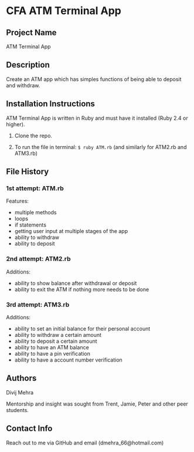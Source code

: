 # CFA ATM Terminal App

<h2>Project Name</h2>

ATM Terminal App

<h2>Description</h2>

Create an ATM app which has simples functions of being able to deposit and withdraw.

<h2>Installation Instructions</h2>

ATM Terminal App is written in Ruby and must have it installed (Ruby 2.4 or higher).

1. Clone the repo.

2. To run the file in terminal: ```$ ruby ATM.rb``` (and similarly for ATM2.rb and ATM3.rb)

<h2>File History</h2>

<h3>1st attempt: ATM.rb</h3>

Features:
  - multiple methods
  - loops
  - if statements
  - getting user input at multiple stages of the app
  - ability to withdraw
  - ability to deposit

<h3>2nd attempt: ATM2.rb</h3>

Additions:
  - ability to show balance after withdrawal or deposit
  - ability to exit the ATM if nothing more needs to be done

<h3>3rd attempt: ATM3.rb</h3>

Additions:
  - ability to set an initial balance for their personal account
  - ability to withdraw a certain amount
  - ability to deposit a certain amount
  - ability to have an ATM balance
  - ability to have a pin verification
  - ability to have a account number verification

<h2>Authors</h2>
Divij Mehra

Mentorship and insight was sought from Trent, Jamie, Peter and other peer students.

<h2>Contact Info</h2>
Reach out to me via GitHub and email (dmehra_66@hotmail.com)
